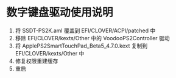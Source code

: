 # 数字键盘驱动使用说明

1. 将 SSDT-PS2K.aml 覆盖到 EFI/CLOVER/ACPI/patched 中
2. 移除 EFI/CLOVER/kexts/Other 中的 VoodooPS2Controller 驱动
3. 将 ApplePS2SmartTouchPad_Beta5_4.7.0.kext 复制到 EFI/CLOVER/kexts/Other 中
4. 修复权限重建缓存
5. 重启
